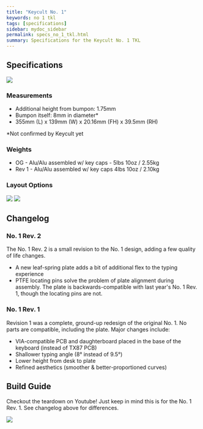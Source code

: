 ```yaml
---
title: "Keycult No. 1"
keywords: no 1 tkl
tags: [specifications]
sidebar: mydoc_sidebar
permalink: specs_no_1_tkl.html
summary: Specifications for the Keycult No. 1 TKL
---
```


## Specifications

![](https://cdn.shopify.com/s/files/1/0015/5084/3975/collections/No.1_all_peak_1-1_HR_1088x736.jpg?v=1590176608)

### Measurements

- Additional height from bumpon: 1.75mm
- Bumpon itself: 8mm in diameter*
- 355mm (L) x 139mm (W) x 20.16mm (FH) x 39.5mm (RH)

*Not confirmed by Keycult yet

### Weights
- OG - Alu/Alu assembled w/ key caps - 5lbs 10oz / 2.55kg 
- Rev 1 - Alu/Alu assembled w/ key caps 4lbs 10oz / 2.10kg

### Layout Options

![](https://cdn.shopify.com/s/files/1/0015/5084/3975/products/wt80-a_solderable_1696x1152.png?v=1590349316)
![](https://cdn.shopify.com/s/files/1/0015/5084/3975/products/wt80-bc_hotswap_1696x1152.png?v=1590349316)

## Changelog

### No. 1 Rev. 2

The No. 1 Rev. 2 is a small revision to the No. 1 design, adding a few quality of life changes.

- A new leaf-spring plate adds a bit of additional flex to the typing experience 
- PTFE locating pins solve the problem of plate alignment during assembly. The plate is backwards-compatible with last year's No. 1 Rev. 1, though the locating pins are not. 

### No. 1 Rev. 1

Revision 1 was a complete, ground-up redesign of the original No. 1. No parts are compatible, including the plate. Major changes include:

- VIA-compatible PCB and daughterboard placed in the base of the keyboard (instead of TX87 PCB)
- Shallower typing angle (8° instead of 9.5°)
- Lower height from desk to plate
- Refined aesthetics (smoother & better-proportioned curves)

## Build Guide
Checkout the teardown on Youtube! Just keep in mind this is for the No. 1 Rev. 1. See changelog above for differences.

[![](https://i.ytimg.com/vi/QVm_2FZpqmE/maxresdefault.jpg)](https://www.youtube.com/watch?v=QVm_2FZpqmE)

